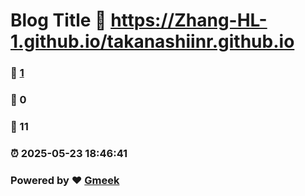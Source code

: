 # Blog Title :link: https://Zhang-HL-1.github.io/takanashiinr.github.io 
### :page_facing_up: [1](https://Zhang-HL-1.github.io/takanashiinr.github.io/tag.html) 
### :speech_balloon: 0 
### :hibiscus: 11 
### :alarm_clock: 2025-05-23 18:46:41 
### Powered by :heart: [Gmeek](https://github.com/Meekdai/Gmeek)
